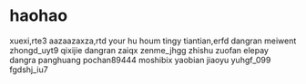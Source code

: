 # haohao
xuexi,rte3
aazaazaxza,rtd
your hu houm
tingy
tiantian,erfd
dangran
meiwent
zhongd_uyt9
qixijie
dangran
zaiqx
zenme_jhgg
zhishu
zuofan
elepay
dangra
panghuang
pochan89444
moshibix
yaobian
jiaoyu
yuhgf_099
fgdshj_iu7
